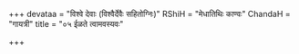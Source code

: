 +++
devataa = "विश्वे देवाः (विश्वैर्देवैः सहितोग्निः)"
RShiH = "मेधातिथिः काण्वः"
ChandaH = "गायत्री"
title = "०५ ईळते त्वामवस्यवः"

+++
